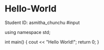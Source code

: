 # Hello-World
Student ID: asmitha_chunchu
#input <iostream>

using namespace std;

int main() {
    cout << "Hello World!";
    return 0;
}